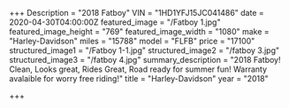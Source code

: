 +++
Description = "2018 Fatboy"
VIN = "1HD1YFJ15JC041486"
date = 2020-04-30T04:00:00Z
featured_image = "/Fatboy 1.jpg"
featured_image_height = "769"
featured_image_width = "1080"
make = "Harley-Davidson"
miles = "15788"
model = "FLFB"
price = "17100"
structured_image1 = "/Fatboy 1-1.jpg"
structured_image2 = "/fatboy 3.jpg"
structured_image3 = "/fatboy 4.jpg"
summary_description = "2018 Fatboy! Clean, Looks great, Rides Great, Road ready for summer fun! Warranty avalaible for worry free riding!"
title = "Harley-Davidson"
year = "2018"

+++
